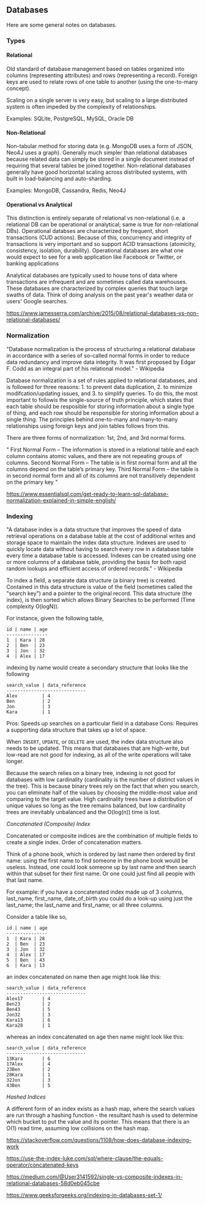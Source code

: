 ## Databases

Here are some general notes on databases.

### Types

#### Relational

Old standard of database management based on tables organized into columns (representing attributes) and rows (representing a record). Foreign keys are used to relate rows of one table to another (using the one-to-many concept).

Scaling on a single server is very easy, but scaling to a large distributed system is often impeded by the complexity of relationships.

Examples: SQLite, PostgreSQL, MySQL, Oracle DB


#### Non-Relational

Non-tabular method for storing data (e.g. MongoDB uses a form of JSON, Neo4J uses a graph). Generally much simpler than relational databases because related data can simply be stored in a single document instead of requiring that several tables be joined together. Non-relational databases generally have good horizontal scaling across distributed systems, with built in load-balancing and auto-sharding.

Examples: MongoDB, Cassandra, Redis, Neo4J

#### Operational vs Analytical

This distinction is entirely separate of relational vs non-relational (i.e. a relational DB can be operational or analytical; same is true for non-relational DBs). Operational databses are characterized by frequent, short transactions (CUD actions). Because of this, concurrency and integrity of transactions is very important and so support ACID transactions (atomicity, consistency, isolation, durability). Operational databases are what one would expect to see for a web application like Facebook or Twitter, or banking applications

Analytical databases are typically used to house tons of data where transactions are infrequent and are sometimes called data warehouses. These databases are characterized by complex queries that touch large swaths of data. Think of doing analysis on the past year's weather data or users' Google searches.


https://www.jamesserra.com/archive/2015/08/relational-databases-vs-non-relational-databases/

### Normalization

"Database normalization is the process of structuring a relational database in accordance with a series of so-called normal forms in order to reduce data redundancy and improve data integrity. It was first proposed by Edgar F. Codd as an integral part of his relational model." - Wikipedia

Database normalization is a set of rules applied to relational databases, and is followed for three reasons: 1. to prevent data duplication, 2. to minimize modifcation/updating issues, and 3. to simplify queries. To do this, the most important to followis the single-source of truth principle, which states that each table should be resposible for storing information about a single type of thing, and each row should be responsible for storing information about a single thing. The principles behind one-to-many and many-to-many relationships using foreign keys and join tables follows from this.

There are three forms of normalization: 1st, 2nd, and 3rd normal forms.

"
First Normal Form – The information is stored in a relational table and each column contains atomic values, and there are not repeating groups of columns.
Second Normal Form – The table is in first normal form and all the columns depend on the table’s primary key.
Third Normal Form – the table is in second normal form and all of its columns are not transitively dependent on the primary key
"

https://www.essentialsql.com/get-ready-to-learn-sql-database-normalization-explained-in-simple-english/


### Indexing

"A database index is a data structure that improves the speed of data retrieval operations on a database table at the cost of additional writes and storage space to maintain the index data structure. Indexes are used to quickly locate data without having to search every row in a database table every time a database table is accessed. Indexes can be created using one or more columns of a database table, providing the basis for both rapid random lookups and efficient access of ordered records." - Wikipedia

To index a field, a separate data structure (a binary tree) is created. Contained in this data structure is value of the field (sometimes called the "search key") and a pointer to the original record. This data structure (the index), is then sorted which allows Binary Searches to be performed (Time complexity O(logN)).

For instance, given the following table,

```
id | name | age
---------------
1  | Kara | 28
2  | Ben  | 23
3  | Jon  | 32
4  | Alex | 17

```

indexing by name would create a secondary structure that looks like the following

```
search_value | data_reference
-----------------------------
Alex         | 4
Ben          | 2
Jon          | 3
Kara         | 1
```


Pros: Speeds up searches on a particular field in a database
Cons: Requires a supporting data structure that takes up a lot of space. 

When `INSERT`, `UPDATE`, or `DELETE` are used, the index data structure also needs to be updated. This means that databases that are high-write, but low-read are not good for indexing, as all of the write operations will take longer.

Because the search relies on a binary tree, indexing is not good for databases with low cardinality (cardinality is the number of distinct values in the tree). This is because binary trees rely on the fact that when you search, you can eliminate half of the values by choosing the middle-most value and comparing to the target value. High cardinality trees have a distribution of 
unique values so long as the tree remains balanced, but low cardinality trees are inevitably unbalanced and the O(log(n)) time is lost.


*Concatenated (Composite) Index*

Concatenated or composite indices are the combination of multiple fields to create a single index. Order of concatenation matters.

Think of a phone book, which is ordered by last name then ordered by first name: using the first name to find someone in the phone book would be useless. Instead, one could look someone up by last name and then search within that subset for their first name. Or one could just find all people with that last name.

For example: if you have a concatenated index made up of 3 columns, last_name, first_name, date_of_birth you could do a look-up using just the last_name; the last_name and first_name; or all three columns.


Consider a table like so,
```
id | name | age
---------------
1  | Kara | 28
2  | Ben  | 23
3  | Jon  | 32
4  | Alex | 17
5  | Ben  | 43
6  | Kara | 13

```

an index concatenated on name then age might look like this:

```
search_value | data_reference
-----------------------------
Alex17       | 4
Ben23        | 2
Ben43        | 5
Jon32        | 3
Kara13       | 6
Kara28       | 1

```

whereas an index concatenated on age then name might look like this:

```
search_value | data_reference
-----------------------------
13Kara       | 6
17Alex       | 4
23Ben        | 2
28Kara       | 1
32Jon        | 3
43Ben        | 5

```


*Hashed Indices*

A different form of an index exists as a hash map, where the search values are run through a hashing function - the resultant hash is used to determine which bucket to put the value and its pointer. This means that there is an O(1) read time, assuming low collisions on the hash map.





https://stackoverflow.com/questions/1108/how-does-database-indexing-work

https://use-the-index-luke.com/sql/where-clause/the-equals-operator/concatenated-keys

https://medium.com/@User3141592/single-vs-composite-indexes-in-relational-databases-58d0eb045cbe

https://www.geeksforgeeks.org/indexing-in-databases-set-1/